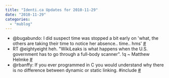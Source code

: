 ```yaml
---
title: "Identi.ca Updates for 2010-11-29"
date: "2010-11-29"
categories: 
  - "mublog"
---
```


- @bugabundo: I did suspect time was stopped a bit early on 'what, the others are taking their time to notice her absence.. time.. hms' [#](http://identi.ca/notice/59415751)
- RT @eightyeight heh. "WikiLeaks is what happens when the U.S. government has to go through a full-body scanner". !q ~ Matthew Helmke [#](http://identi.ca/notice/59479245)
- @rbanffy: If you ever programmed in C you would understand why there is no difference between dynamic or static linking. #include [#](http://identi.ca/notice/59479627)
